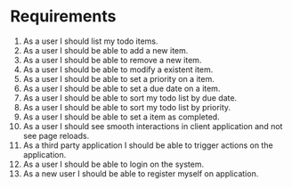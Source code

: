 # Requirements

1. As a user I should list my todo items.
2. As a user I should be able to add a new item.
3. As a user I should be able to remove a new item.
4. As a user I should be able to modify a existent item.
5. As a user I should be able to set a priority on a item.
6. As a user I should be able to set a due date on a item.
7. As a user I should be able to sort my todo list by due date.
8. As a user I should be able to sort my todo list by priority.
9. As a user I should be able to set a item as completed.
10. As a user I should see smooth interactions in client application and not see page reloads.
11. As a third party application I should be able to trigger actions on the application.
12. As a user I should be able to login on the system.
13. As a new user I should be able to register myself on application.
